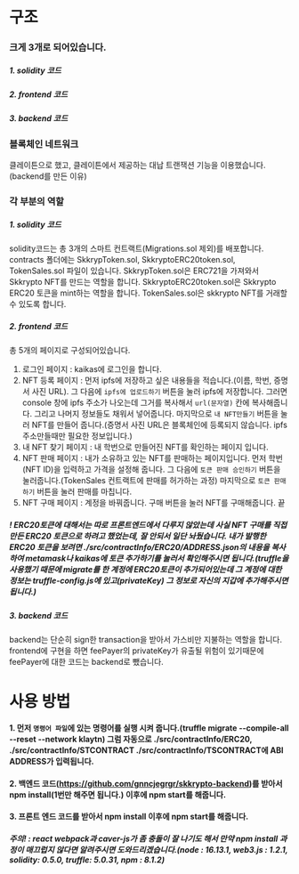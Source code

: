 # 구조
### 크게 3개로 되어있습니다.
##### 1. solidity 코드
##### 2. frontend 코드
##### 3. backend 코드

### 블록체인 네트워크
클레이튼으로 했고, 클레이튼에서 제공하는 대납 트랜잭션 기능을 이용했습니다.(backend를 만든 이유)

### 각 부분의 역할
##### 1. solidity 코드
solidity코드는 총 3개의 스마트 컨트랙트(Migrations.sol 제외)를 배포합니다.
contracts 폴더에는 SkkrypToken.sol, SkkryptoERC20token.sol, TokenSales.sol 파일이 있습니다.
SkkrypToken.sol은 ERC721을 가져와서 Skkrypto NFT를 만드는 역할을 합니다. 
SkkryptoERC20token.sol은 Skkrypto ERC20 토큰을 mint하는 역할을 합니다.
TokenSales.sol은 skkrypto NFT를 거래할 수 있도록 합니다.

##### 2. frontend 코드 
총 5개의 페이지로 구성되어있습니다.
1. 로그인 페이지 : kaikas에 로그인을 합니다.
2. NFT 등록 페이지 : 먼저 ipfs에 저장하고 싶은 내용들을 적습니다.(이름, 학번, 증명서 사진 URL). 그 다음에 `ipfs에 업로드하기` 버튼을 눌러 ipfs에 저장합니다. 그러면 console 창에 ipfs 주소가 나오는데 그거를 복사해서 `url(문자열)` 칸에 복사해줍니다. 그리고 나머지 정보들도 채워서 넣어줍니다. 마지막으로 `내 NFT만들기` 버튼을 눌러 NFT를 만들어 줍니다.(증명서 사진 URL은 블록체인에 등록되지 않습니다. ipfs 주소만들때만 필요한 정보입니다.)
3. 내 NFT 찾기 페이지 : 내 학번으로 만들어진 NFT를 확인하는 페이지 입니다.
4. NFT 판매 페이지 : 내가 소유하고 있는 NFT를 판매하는 페이지입니다. 먼저 학번(NFT ID)을 입력하고 가격을 설정해 줍니다. 그 다음에 `토큰 판매 승인하기` 버튼을 눌러줍니다.(TokenSales 컨트랙트에 판매를 허가하는 과정) 마지막으로 `토큰 판매하기` 버튼을 눌러 판매를 마칩니다.
5. NFT 구매 페이지 : 계정을 바꿔줍니다. 구매 버튼을 눌러 NFT를 구매해줍니다. 끝

##### ! ERC20토큰에 대해서는 따로 프론트엔드에서 다루지 않았는데 사실 NFT 구매를 직접 만든 ERC20 토큰으로 하려고 했었는데, 잘 안되서 일단 놔뒀습니다. 내가 발행한 ERC20 토큰을 보려면 ./src/contractInfo/ERC20/ADDRESS.json의 내용을 복사하여 metamask나 kaikas에 토큰 추가하기를 눌러서 확인해주시면 됩니다.(truffle을 사용했기 때문에 migrate를 한 계정에 ERC20토큰이 추가되어있는데 그 계정에 대한 정보는 truffle-config.js에 있고(privateKey) 그 정보로 자신의 지갑에 추가해주시면 됩니다.)

##### 3. backend 코드
backend는 단순히 sign한 transaction을 받아서 가스비만 지불하는 역할을 합니다. frontend에 구현을 하면 feePayer의 privateKey가 유출될 위험이 있기때문에 feePayer에 대한 코드는 backend로 뺐습니다.

# 사용 방법 
#### 1. 먼저 `명령어 파일`에 있는 명령어를 실행 시켜 줍니다.(truffle migrate --compile-all --reset --network klaytn) 그럼 자동으로 ./src/contractInfo/ERC20, ./src/contractInfo/STCONTRACT ./src/contractInfo/TSCONTRACT에 ABI ADDRESS가 입력됩니다.
#### 2. 백엔드 코드(https://github.com/gnncjegrgr/skkrypto-backend)를 받아서 npm install(1번만 해주면 됩니다.) 이후에 npm start를 해줍니다.
#### 3. 프론트 엔드 코드를 받아서 npm install 이후에 npm start를 해줍니다. 

##### 주의! : react webpack과 caver-js가 좀 충돌이 잘 나기도 해서 만약 npm install 과정이 매끄럽지 않다면 알려주시면 도와드리겠습니다.(node : 16.13.1, web3.js : 1.2.1, solidity: 0.5.0, truffle: 5.0.31, npm : 8.1.2)
